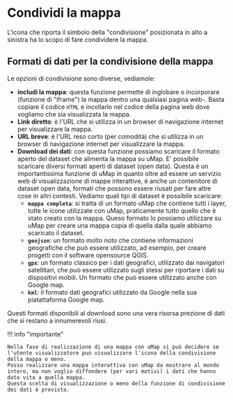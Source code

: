 # Condividi la mappa

L'icona che riporta il simbolo della "condivisione" posizionata in alto a sinistra ha lo scopo di fare condividere la mappa.

## Formati di dati per la condivisione della mappa

Le opzioni di condivisione sono diverse, vediamole:

  - **includi la mappa**: questa funzione permette di inglobare o incorporare (funzione di "iframe") la mappa dentro una qualsiasi pagina web-. Basta copiare il codice `HTML` e incollarlo nel codice della pagina web dove vogliamo che sia visualizzata la mappa.
  - **Link diretto**: è l'URL che si utilizza in un browser di navigazione internet per visualizzare la mappa.
  - **URL breve**: è l'URL reso corto (per comodità) che si utilizza in un browser di navigazione internet per visualizzare la mappa.
  - **Download dei dati**: con questa funzione possiamo scaricare il formato aperto del dataset che alimenta la mappa su uMap. E' possibile scaricare diversi formati aperti di dataset (open data). Questa è un importantissima funzione di uMap in quanto oltre ad essere un servizio web di visualizzazione di mappe interattive, è anche un contenitore di dataset open data, formati che possono essere riusati per fare altre cose in altri contesti. Vediamo quali tipi di dataset è possibile scaricare:
      - **`mappa completa`**: si tratta di un formato uMap che contiene tutti i layer, tutte le icone utilizzate con uMap, praticamente tutto quello che è stato creato con la mappa. Queso formato lo possiamo utilizzare su uMap per creare una mappa copia di quella dalla quale abbiamo scaricato il dataset.
      - **`geojson`**: un formato molto noto che contiene informazioni geografiche che può essere utilizzato, ad esempio, per creare progetti con il software opensource QGIS.
      - **`gpx`**: un formato classico per i dati geografici, utilizzato dai navigatori satellitari, che può essere utilizzato sugli stessi per riportare i dati su dispositivi mobili. Un formato che può essere utilizzato anche con Google map.
      - **`kml`**: il formato dati geografici utilizzato da Google nella sua piatattaforma Google map.
   
Questi formati disponibili al download sono una vera risorsa prezione di dati che si restano a innumerevoli riusi.

!!! info "importante"

    Nella fase di realizzazione di una mappa con uMap si può decidere se l'utente visualizzatore può visualizzare l'icona della condivisione della mappa o meno. 
    Posso realizzare una mappa interattiva con uMap da mostrare al mondo intero, ma non voglio diffondere (per vari motivi) i dati che hanno dato vita a quella mappa. 
    Questa scelta di visualizzazione o meno della funzione di condivisione dei dati è prevista.

